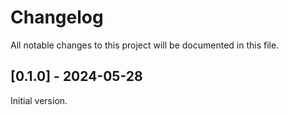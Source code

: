 # Changelog

All notable changes to this project will be documented in this file.

## [0.1.0] - 2024-05-28
Initial version.
